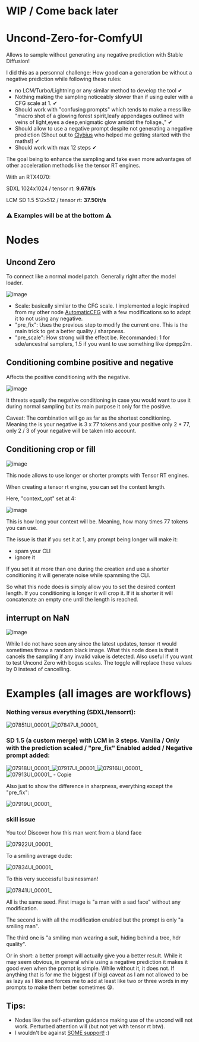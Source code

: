 # WIP / Come back later

# Uncond-Zero-for-ComfyUI

Allows to sample without generating any negative prediction with Stable Diffusion!

I did this as a personnal challenge: How good can a generation be without a negative prediction while following these rules:

- no LCM/Turbo/Lightning or any similar method to develop the tool ✔
- Nothing making the sampling noticeably slower than if using euler with a CFG scale at 1. ✔
- Should work with "confusing prompts" which tends to make a mess like "macro shot of a glowing forest spirit,leafy appendages outlined with veins of light,eyes a deep,enigmatic glow amidst the foliage.," ✔
- Should allow to use a negative prompt despite not generating a negative prediction (Shout out to [Clybius](https://github.com/Clybius) who helped me getting started with the maths!) ✔
- Should work with max 12 steps ✔

The goal being to enhance the sampling and take even more advantages of other acceleration methods like the tensor RT engines.

With an RTX4070:

SDXL 1024x1024 / tensor rt: **9.67it/s**

LCM SD 1.5 512x512 / tensor rt: **37.50it/s**


### ⚠ Examples will be at the bottom ⚠

# Nodes

## Uncond Zero

To connect like a normal model patch. Generally right after the model loader.

![image](https://github.com/Extraltodeus/Uncond-Zero-for-ComfyUI/assets/15731540/53e6b2e3-db02-474c-a2ee-80c6a37e0b3d)

- Scale: basically similar to the CFG scale. I implemented a logic inspired from my other node [AutomaticCFG](https://github.com/Extraltodeus/ComfyUI-AutomaticCFG) with a few modifications so to adapt it to not using any negative.
- "pre_fix": Uses the previous step to modify the current one. This is the main trick to get a better quality / sharpness.
- "pre_scale": How strong will the effect be. Recommanded: 1 for sde/ancestral samplers, 1.5 if you want to use something like dpmpp2m.

## Conditioning combine positive and negative

Affects the positive conditioning with the negative.

![image](https://github.com/Extraltodeus/Uncond-Zero-for-ComfyUI/assets/15731540/554b9f78-d882-4c1c-b411-7fda48347278)

It threats equally the negative conditioning in case you would want to use it during normal sampling but its main purpose it only for the positive.

Caveat: The combination will go as far as the shortest conditioning. Meaning the is your negative is 3 x 77 tokens and your positive only 2 * 77, only 2 / 3 of your negative will be taken into account.

## Conditioning crop or fill

![image](https://github.com/Extraltodeus/Uncond-Zero-for-ComfyUI/assets/15731540/bef97878-7280-4500-8790-caaf34e231cf)

This node allows to use longer or shorter prompts with Tensor RT engines.

When creating a tensor rt engine, you can set the context length.

Here, "context_opt" set at 4:

![image](https://github.com/Extraltodeus/Uncond-Zero-for-ComfyUI/assets/15731540/08a39c5c-aa44-4cc5-a1d1-2cb3d448707a)

This is how long your context will be. Meaning, how many times 77 tokens you can use.

The issue is that if you set it at 1, any prompt being longer will make it:
- spam your CLI
- ignore it

If you set it at more than one during the creation and use a shorter conditioning it will generate noise while spamming the CLI.

So what this node does is simply allow you to set the desired context length. If you conditioning is longer it will crop it. If it is shorter it will concatenate an empty one until the length is reached.

## interrupt on NaN

![image](https://github.com/Extraltodeus/Uncond-Zero-for-ComfyUI/assets/15731540/70fdb4d2-64a8-4dca-a557-c45294f30197)

While I do not have seen any since the latest updates, tensor rt would sometimes throw a random black image. What this node does is that it cancels the sampling if any invalid value is detected. Also useful if you want to test Uncond Zero with bogus scales. The toggle will replace these values by 0 instead of cancelling.

# Examples (all images are workflows)

### Nothing versus everything (SDXL/tensorrt):

![07851UI_00001_](https://github.com/Extraltodeus/Uncond-Zero-for-ComfyUI/assets/15731540/2e376064-96b7-4803-92e8-50baf59d6a1c)![07847UI_00001_](https://github.com/Extraltodeus/Uncond-Zero-for-ComfyUI/assets/15731540/596533a2-2e81-41ae-8100-100d06727f3c)

### SD 1.5 (a custom merge) with LCM in 3 steps. Vanilla / Only with the prediction scaled / "pre_fix" Enabled added / Negative prompt added:

![07918UI_00001_](https://github.com/Extraltodeus/Uncond-Zero-for-ComfyUI/assets/15731540/f9160e85-2f3c-404f-a7ba-a1ba950d82a4)![07917UI_00001_](https://github.com/Extraltodeus/Uncond-Zero-for-ComfyUI/assets/15731540/4d4e5088-cc2c-4b07-9c02-acf4c2392f98)![07916UI_00001_](https://github.com/Extraltodeus/Uncond-Zero-for-ComfyUI/assets/15731540/ea139f23-7e85-4013-9613-10d6db5cfba6)![07913UI_00001_ - Copie](https://github.com/Extraltodeus/Uncond-Zero-for-ComfyUI/assets/15731540/14ddacde-aedb-429c-bdb5-f46bbb28816f)

Also just to show the difference in sharpness, everything except the "pre_fix":

![07919UI_00001_](https://github.com/Extraltodeus/Uncond-Zero-for-ComfyUI/assets/15731540/a9508b05-e06e-4956-840b-77567b9b0c10)

### skill issue

You too! Discover how this man went from a bland face

![07922UI_00001_](https://github.com/Extraltodeus/Uncond-Zero-for-ComfyUI/assets/15731540/dc6f6f09-29f2-47f7-babc-de7159704240)

To a smiling average dude:

![07834UI_00001_](https://github.com/Extraltodeus/Uncond-Zero-for-ComfyUI/assets/15731540/b6049233-01c7-4905-a841-1f44861cc040)

To this very successful businessman!

![07841UI_00001_](https://github.com/Extraltodeus/Uncond-Zero-for-ComfyUI/assets/15731540/71e88533-7e7c-43de-98a5-43f48cf58035)

All is the same seed. First image is "a man with a sad face" without any modification.

The second is with all the modification enabled but the prompt is only "a smiling man".

The third one is "a smiling man wearing a suit, hiding behind a tree, hdr quality".

Or in short: a better prompt will actually give you a better result. While it may seem obvious, in general while using a negative prediction it makes it good even when the prompt is simple. While without it, it does not. If anything that is for me the biggest (if big) caveat as I am not allowed to be as lazy as I like and forces me to add at least like two or three words in my prompts to make them better sometimes 😪.

## Tips:

- Nodes like the self-attention guidance making use of the uncond will not work. Perturbed attention will (but not yet with tensor rt btw).
- I wouldn't be against [SOME support!](https://www.patreon.com/extraltodeus) :)


